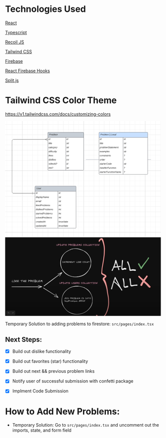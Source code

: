 # Technologies Used

[React](https://react.dev/)

[Typescript](https://www.typescriptlang.org/docs/handbook/react.html)

[Recoil JS](https://recoiljs.org/)

[Tailwind CSS](https://tailwindcss.com/)

[Firebase](https://firebase.google.com/)

[React Firebase Hooks](https://github.com/CSFrequency/react-firebase-hooks/tree/master/auth)

[Split.js](https://split.js.org/)

# Tailwind CSS Color Theme
https://v1.tailwindcss.com/docs/customizing-colors


![ERD Draft](./images/ERD-Draft.png)
![Like Button Transactions](./images/likeButtonTransactions.png)

Temporary Solution to adding problems to firestore: `src/pages/index.tsx`

## Next Steps:

- [x] Build out dislike functionality 
- [x] Build out favorites (star) functionality
- [x] Build out next && previous problem links
- [x] Notify user of successful submission with confetti package

- [x] Implment Code Submission



# How to Add New Problems:

- Temporary Solution: Go to `src/pages/index.tsx` and uncomment out the imports, state, and form field




